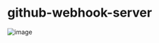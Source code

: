 # github-webhook-server
![image](https://user-images.githubusercontent.com/12196280/85822725-26b7e580-b7ae-11ea-8692-1ff2ad9b0964.png)
